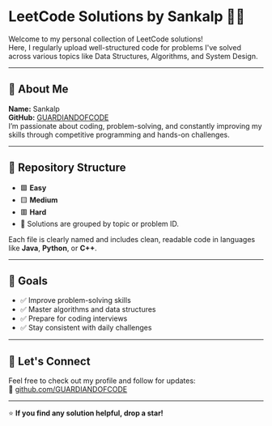 # LeetCode Solutions by Sankalp 👨‍💻

Welcome to my personal collection of LeetCode solutions!  
Here, I regularly upload well-structured code for problems I've solved across various topics like Data Structures, Algorithms, and System Design.

---

## 📌 About Me

**Name:** Sankalp   
**GitHub:** [GUARDIANDOFCODE](https://github.com/GUARDIANDOFCODE)  
I’m passionate about coding, problem-solving, and constantly improving my skills through competitive programming and hands-on challenges.

---

## 📂 Repository Structure

- 🟩 **Easy**  
- 🟨 **Medium**  
- 🟥 **Hard**  
- 📁 Solutions are grouped by topic or problem ID.

Each file is clearly named and includes clean, readable code in languages like **Java**, **Python**, or **C++**.

---

## 🚀 Goals

- ✅ Improve problem-solving skills  
- ✅ Master algorithms and data structures  
- ✅ Prepare for coding interviews  
- ✅ Stay consistent with daily challenges  

---

## 🤝 Let's Connect

Feel free to check out my profile and follow for updates:  
🔗 [github.com/GUARDIANDOFCODE](https://github.com/GUARDIANDOFCODE)

---

⭐ **If you find any solution helpful, drop a star!**
